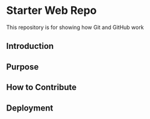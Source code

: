 # Starter Web Repo

This repository is for showing how Git and GitHub work

## Introduction

## Purpose

## How to Contribute

## Deployment

